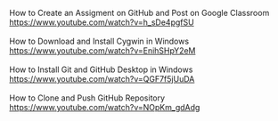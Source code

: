 How to Create an Assigment on GitHub and Post on Google Classroom<br>
https://www.youtube.com/watch?v=h_sDe4pgfSU<br><br>
How to Download and Install Cygwin in Windows<br>
https://www.youtube.com/watch?v=EnihSHpY2eM<br><br>
How to Install Git and GitHub Desktop in Windows<br>
https://www.youtube.com/watch?v=QGF7f5jUuDA<br><br>
How to Clone and Push GitHub Repository<br>
https://www.youtube.com/watch?v=NOpKm_gdAdg
